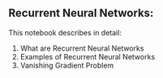 ## Recurrent Neural Networks:
This notebook describes in detail:

1. What are Recurrent Neural Networks
2. Examples of Recurrent Neural Networks
3. Vanishing Gradient Problem
